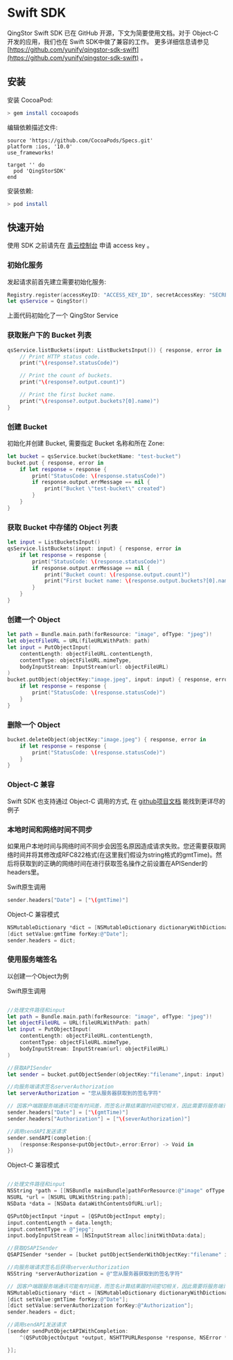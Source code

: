 ---
---

# Swift SDK

QingStor Swift SDK 已在 GitHub 开源，下文为简要使用文档。对于 Object-C 开发的应用，我们也在 Swift SDK中做了兼容的工作。
更多详细信息请参见 [https://github.com/yunify/qingstor-sdk-swift](https://github.com/yunify/qingstor-sdk-swift) 。

## 安装

安装 CocoaPod:

```bash
> gem install cocoapods
```

编辑依赖描述文件:

```
source 'https://github.com/CocoaPods/Specs.git'
platform :ios, '10.0'
use_frameworks!

target '' do
  pod 'QingStorSDK'
end
```

安装依赖:

```bash
> pod install
```

## 快速开始

使用 SDK 之前请先在 [青云控制台](https://console.qingcloud.com/access_keys/) 申请 access key 。

### 初始化服务

发起请求前首先建立需要初始化服务:

```swift
Registry.register(accessKeyID: "ACCESS_KEY_ID", secretAccessKey: "SECRET_ACCESS_KEY")
let qsService = QingStor()
```

上面代码初始化了一个 QingStor Service

### 获取账户下的 Bucket 列表

```swift
qsService.listBuckets(input: ListBucketsInput()) { response, error in
    // Print HTTP status code.
    print("\(response?.statusCode)")

    // Print the count of buckets.
    print("\(response?.output.count)")

    // Print the first bucket name.
    print("\(response?.output.buckets?[0].name)")
}
```

### 创建 Bucket

初始化并创建 Bucket, 需要指定 Bucket 名称和所在 Zone:

```swift
let bucket = qsService.bucket(bucketName: "test-bucket")
bucket.put { response, error in
    if let response = response {
        print("StatusCode: \(response.statusCode)")
        if response.output.errMessage == nil {
            print("Bucket \"test-bucket\" created")
        }
    }
}
```

### 获取 Bucket 中存储的 Object 列表

```swift
let input = ListBucketsInput()
qsService.listBuckets(input: input) { response, error in
    if let response = response {
        print("StatusCode: \(response.statusCode)")
        if response.output.errMessage == nil {
            print("Bucket count: \(response.output.count)")
            print("First bucket name: \(response.output.buckets?[0].name)")
        }
    }
}
```

### 创建一个 Object

```swift
let path = Bundle.main.path(forResource: "image", ofType: "jpeg")!
let objectFileURL = URL(fileURLWithPath: path)
let input = PutObjectInput(
    contentLength: objectFileURL.contentLength,
    contentType: objectFileURL.mimeType,
    bodyInputStream: InputStream(url: objectFileURL)
)
bucket.putObject(objectKey:"image.jpeg", input: input) { response, error in
    if let response = response {
        print("StatusCode: \(response.statusCode)")
    }
}
```

### 删除一个 Object


```swift
bucket.deleteObject(objectKey:"image.jpeg") { response, error in
    if let response = response {
        print("StatusCode: \(response.statusCode)")
    }
}
```

### Object-C 兼容

Swift SDK 也支持通过 Object-C 调用的方式, 在 [github项目文档](https://github.com/yunify/qingstor-sdk-swift/blob/master/docs/qingstor_service_usage.md) 能找到更详尽的例子

### 本地时间和网络时间不同步

如果用户本地时间与网络时间不同步会因签名原因造成请求失败。您还需要获取网络时间并将其修改成RFC822格式(在这里我们假设为string格式的gmtTime)。然后将获取到的正确的网络时间在进行获取签名操作之前设置在APISender的headers里。


Swift原生调用

```swift
sender.headers["Date"] = ["\(gmtTime)"]
```

Object-C 兼容模式

```Objective-C
NSMutableDictionary *dict = [NSMutableDictionary dictionaryWithDictionary:requestbuilder.headers];
[dict setValue:gmtTime forKey:@"Date"];
sender.headers = dict;
```
### 使用服务端签名

以创建一个Object为例

Swift原生调用

```swift

//处理文件路径和input
let path = Bundle.main.path(forResource: "image", ofType: "jpeg")!
let objectFileURL = URL(fileURLWithPath: path)
let input = PutObjectInput(
	contentLength: objectFileURL.contentLength,
	contentType: objectFileURL.mimeType,
	bodyInputStream: InputStream(url: objectFileURL)
)

//获取APISender
let sender = bucket.putObjectSender(objectKey:"filename",input: input)

//向服务端请求签名serverAuthorization
let serverAuthorization = "您从服务器获取到的签名字符"

// 因客户端跟服务端通讯可能有时间差，而签名计算结果跟时间密切相关，因此需要将服务端计算签名时所用的时间设置到 request中
sender.headers["Date"] = ["\(gmtTime)"]
sender.headers["Authorization"] = ["\(severAuthorization)"]

//调用sendAPI发送请求
sender.sendAPI(completion:{
	(response:Response<putObjectOut>,error:Error) -> Void in
})

```

Object-C 兼容模式

```Objective-C

//处理文件路径和input
NSString *path = [[NSBundle mainBundle]pathForResource:@"image" ofType:@"jepg"];
NSURL *url = [NSURL URLWithString:path];
NSData *data = [NSData dataWithContentsOfURL:url];

QSPutObjectInput *input = [QSPutObjectInput empty];
input.contentLength = data.length;
input.contentType = @"jepg";
input.bodyInputStream = [NSInputStream alloc]initWithData:data];

//获取QSAPISender
QSAPISender *sender = [bucket putObjectSenderWithObjectKey:"filename" input:input].sender;

//向服务端请求签名后获得serverAuthorization
NSString *serverAuthorization = @"您从服务器获取到的签名字符"

// 因客户端跟服务端通讯可能有时间差，而签名计算结果跟时间密切相关，因此需要将服务端计算签名时所用的时间设置到 request中
NSMutableDictionary *dict = [NSMutableDictionary dictionaryWithDictionary:sender.headers];
[dict setValue:gmtTime forKey:@"Date"];
[dict setValue:serverAuthorization forKey:@"Authorization"];
sender.headers = dict;

//调用sendAPI发送请求
[sender sendPutObjectAPIWithCompletion:
	^(QSPutObjectOutput *output, NSHTTPURLResponse *response, NSError *error) {

}];

```
